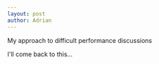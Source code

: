 ```yaml
---
layout: post
author: Adrian
---
```

My approach to difficult performance discussions

I'll come back to this...